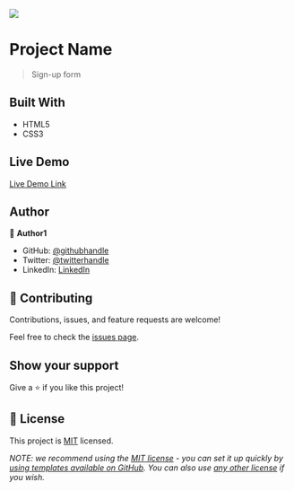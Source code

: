 ![](https://img.shields.io/badge/Microverse-blueviolet)

# Project Name

> Sign-up form


## Built With

- HTML5
- CSS3

## Live Demo

[Live Demo Link](https://livedemo.com)


## Author

👤 **Author1**

- GitHub: [@githubhandle](https://github.com/codewithed)
- Twitter: [@twitterhandle](https://twitter.com/meet__ed)
- LinkedIn: [LinkedIn](https://linkedin.com/in/https://www.linkedin.com/in/edmund-yaw-debrah-054461235/)

## 🤝 Contributing

Contributions, issues, and feature requests are welcome!

Feel free to check the [issues page](../../issues/).

## Show your support

Give a ⭐️ if you like this project!


## 📝 License

This project is [MIT](./LICENSE) licensed.

_NOTE: we recommend using the [MIT license](https://choosealicense.com/licenses/mit/) - you can set it up quickly by [using templates available on GitHub](https://docs.github.com/en/communities/setting-up-your-project-for-healthy-contributions/adding-a-license-to-a-repository). You can also use [any other license](https://choosealicense.com/licenses/) if you wish._
